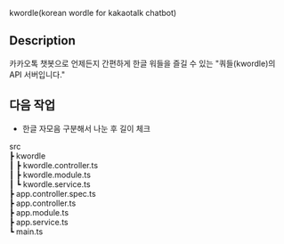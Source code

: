 <p>kwordle(korean wordle for kakaotalk chatbot)</p>

## Description

카카오톡 챗봇으로 언제든지 간편하게 한글 워들을 즐길 수 있는 "쿼들(kwordle)의 API 서버입니다."

## 다음 작업

- 한글 자모음 구분해서 나눈 후 길이 체크

src <br>
┣ kwordle <br>
┃ ┣ kwordle.controller.ts <br>
┃ ┣ kwordle.module.ts <br>
┃ ┗ kwordle.service.ts <br>
┣ app.controller.spec.ts <br>
┣ app.controller.ts <br>
┣ app.module.ts <br>
┣ app.service.ts <br>
┗ main.ts <br>
